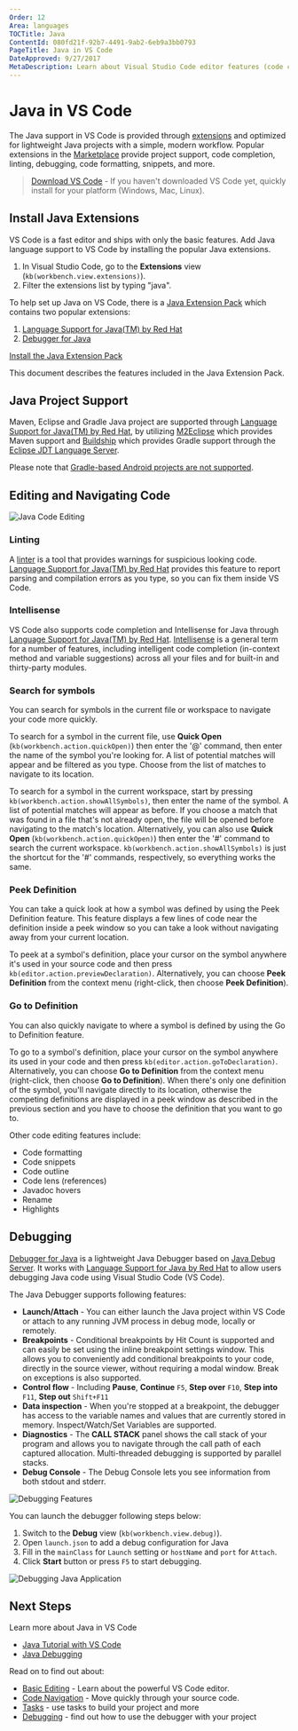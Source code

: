 ```yaml
---
Order: 12
Area: languages
TOCTitle: Java
ContentId: 080fd21f-92b7-4491-9ab2-6eb9a3bb0793
PageTitle: Java in VS Code
DateApproved: 9/27/2017
MetaDescription: Learn about Visual Studio Code editor features (code completion, debugging, snippets, linting) for Java.
---
```

# Java in VS Code

The Java support in VS Code is provided through [extensions](/docs/editor/extension-gallery.md) and optimized for lightweight Java projects with a simple, modern workflow. Popular extensions in the [Marketplace](https://marketplace.visualstudio.com) provide project support, code completion, linting, debugging, code formatting, snippets, and more.

> [Download VS Code](/download) - If you haven't downloaded VS Code yet, quickly install for your platform (Windows, Mac, Linux).

## Install Java Extensions

VS Code is a fast editor and ships with only the basic features. Add Java language support to VS Code by installing the popular Java extensions.

1. In Visual Studio Code, go to the **Extensions** view (`kb(workbench.view.extensions)`).
2. Filter the extensions list by typing "java".

To help set up Java on VS Code, there is a [Java Extension Pack](https://marketplace.visualstudio.com/items?itemName=vscjava.vscode-java-pack) which contains two popular extensions:

1. [Language Support for Java(TM) by Red Hat](https://marketplace.visualstudio.com/items?itemName=redhat.java)
2. [Debugger for Java](https://marketplace.visualstudio.com/items?itemName=vscjava.vscode-java-debug)

<a class="tutorial-install-extension-btn" href="vscode:extension/vscjava.vscode-java-pack">Install the Java Extension Pack</a>

This document describes the features included in the Java Extension Pack.

## Java Project Support

Maven, Eclipse and Gradle Java project are supported through [Language Support for Java(TM) by Red Hat](https://marketplace.visualstudio.com/items?itemName=redhat.java), by utilizing [M2Eclipse](http://www.eclipse.org/m2e/) which provides Maven support and [Buildship](https://github.com/eclipse/buildship) which provides Gradle support through the [Eclipse JDT Language Server](https://github.com/eclipse/eclipse.jdt.ls).

Please note that [Gradle-based Android projects are not supported](https://github.com/redhat-developer/vscode-java/issues/10#issuecomment-268834749).

## Editing and Navigating Code

![Java Code Editing](images/java/vscode-java.0.0.1.gif)

### Linting

A [linter](https://en.wikipedia.org/wiki/Lint_%28software%29) is a tool that provides warnings for suspicious looking code. [Language Support for Java(TM) by Red Hat](https://marketplace.visualstudio.com/items?itemName=redhat.java) provides this feature to report parsing and compilation errors as you type, so you can fix them inside VS Code.

### Intellisense

VS Code also supports code completion and Intellisense for Java through [Language Support for Java(TM) by Red Hat](https://marketplace.visualstudio.com/items?itemName=redhat.java). [Intellisense](/docs/editor/intellisense.md) is a general term for a number of features, including intelligent code completion (in-context method and variable suggestions) across all your files and for built-in and thirty-party modules.

### Search for symbols

You can search for symbols in the current file or workspace to navigate your code more quickly.

To search for a symbol in the current file, use __Quick Open__ (`kb(workbench.action.quickOpen)`) then enter the '@' command, then enter the name of the symbol you're looking for. A list of potential matches will appear and be filtered as you type. Choose from the list of matches to navigate to its location.

To search for a symbol in the current workspace, start by pressing `kb(workbench.action.showAllSymbols)`, then enter the name of the symbol. A list of potential matches will appear as before. If you choose a match that was found in a file that's not already open, the file will be opened before navigating to the match's location. Alternatively, you can also use  __Quick Open__ (`kb(workbench.action.quickOpen)`) then enter the '#' command to search the current workspace. `kb(workbench.action.showAllSymbols)` is just the shortcut for the '#' commands, respectively, so everything works the same.

### Peek Definition

You can take a quick look at how a symbol was defined by using the Peek Definition feature. This feature displays a few lines of code near the definition inside a peek window so you can take a look without navigating away from your current location.

To peek at a symbol's definition, place your cursor on the symbol anywhere it's used in your source code and then press `kb(editor.action.previewDeclaration)`. Alternatively, you can choose __Peek Definition__ from the context menu (right-click, then choose __Peek Definition__).

### Go to Definition

You can also quickly navigate to where a symbol is defined by using the Go to Definition feature.

To go to a symbol's definition, place your cursor on the symbol anywhere its used in your code and then press `kb(editor.action.goToDeclaration)`. Alternatively, you can choose __Go to Definition__ from the context menu (right-click, then choose __Go to Definition__). When there's only one definition of the symbol, you'll navigate directly to its location, otherwise the competing definitions are displayed in a peek window as described in the previous section and you have to choose the definition that you want to go to.

Other code editing features include:

- Code formatting
- Code snippets
- Code outline
- Code lens (references)
- Javadoc hovers
- Rename
- Highlights

## Debugging

[Debugger for Java](https://marketplace.visualstudio.com/items?itemName=vscjava.vscode-java-debug) is a lightweight Java Debugger based on [Java Debug Server](https://github.com/Microsoft/java-debug). It works with [Language Support for Java by Red Hat](https://marketplace.visualstudio.com/items?itemName=redhat.java) to allow users debugging Java code using Visual Studio Code (VS Code).

The Java Debugger supports following features:

- **Launch/Attach** - You can either launch the Java project within VS Code or attach to any running JVM process in debug mode, locally or remotely.
- **Breakpoints** - Conditional breakpoints by Hit Count is supported and can easily be set using the inline breakpoint settings window. This allows you to conveniently add conditional breakpoints to your code, directly in the source viewer, without requiring a modal window. Break on exceptions is also supported.
- **Control flow** - Including **Pause**, **Continue** `F5`, **Step over** `F10`, **Step into** `F11`, **Step out** `Shift+F11`
- **Data inspection** - When you're stopped at a breakpoint, the debugger has access to the variable names and values that are currently stored in memory. Inspect/Watch/Set Variables are supported.
- **Diagnostics** - The **CALL STACK** panel shows the call stack of your program and allows you to navigate through the call path of each captured allocation. Multi-threaded debugging is supported by parallel stacks.
- **Debug Console** - The Debug Console lets you see information from both stdout and stderr.

![Debugging Features](images/java/debug-features.png)

You can launch the debugger following steps below:

1. Switch to the **Debug** view (`kb(workbench.view.debug)`).
2. Open `launch.json` to add a debug configuration for Java
3. Fill in the `mainClass` for `Launch` setting or `hostName` and `port` for `Attach`.
4. Click **Start** button or press `F5` to start debugging.

![Debugging Java Application](images/java/java-debug.gif)

## Next Steps

Learn more about Java in VS Code

* [Java Tutorial with VS Code](/docs/java/java-tutorial.md)
* [Java Debugging](/docs/java/java-debugging.md)

Read on to find out about:

* [Basic Editing](/docs/editor/codebasics.md) - Learn about the powerful VS Code editor.
* [Code Navigation](/docs/editor/editingevolved.md) - Move quickly through your source code.
* [Tasks](/docs/editor/tasks.md) - use tasks to build your project and more
* [Debugging](/docs/editor/debugging.md) - find out how to use the debugger with your project
